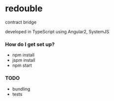 # redouble #

contract bridge

developed in TypeScript using Angular2, SystemJS

### How do I get set up? ###

* npm install
* jspm install
* npm start

### TODO ###

* bundling
* tests